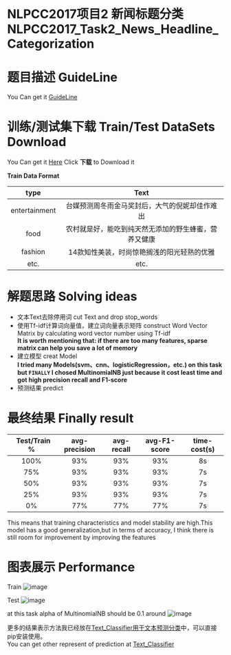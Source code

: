 # NLPCC2017项目2 新闻标题分类 NLPCC2017_Task2_News_Headline_Categorization 

题目描述 GuideLine
==============================
You Can get it [GuideLine](https://github.com/ArnoldGaius/NLPCC2017_Task2_News_Headline_Categorization/blob/master/GuideLine/taskgline02.pdf)

训练/测试集下载 Train/Test DataSets Download
==============================
You Can get it [Here](https://pan.baidu.com/s/1qXYzB5a) Click **下载** to Download it

**Train Data Format**

|   **type**  |                     **Text**                        |
|:-----------:|:---------------------------------------------------:|
|entertainment|   台媒预测周冬雨金马奖封后，大气的倪妮却佳作难出        |
|     food    |   农村就是好，能吃到纯天然无添加的野生蜂蜜，营养又健康   |
|    fashion  |   14款知性美装，时尚惊艳搁浅的阳光轻熟的优雅            |
|     etc.    |                       etc.                          |

解题思路 Solving ideas 
============================== 
- 文本Text去除停用词 cut Text and drop stop_words
- 使用Tf-idf计算词向量值，建立词向量表示矩阵 construct Word Vector Matrix by calculating word vector number using Tf-idf<br>
**It is worth mentioning that: if there are too many features, sparse matrix can help you save a lot of memory**
- 建立模型 creat Model <br>
**I tried many Models(svm、cnn、logisticRegression，etc.) on this task but `FINALLY` I chosed MultinomialNB just because it cost least time and got high precision recall and F1-score**
- 预测结果 predict

最终结果 Finally result
=============================
|   **Test/Train %**  | **avg-precision**| **avg-recall**| **avg-F1-score**| **time-cost(s)**|
|:-------------------:|:----------------:|:-------------:|:---------------:|:---------------:|
|          100%       |        93%       |       93%     |       93%       |        8s       |
|          75%        |        93%       |       93%     |       93%       |        7s       |
|          50%        |        93%       |       93%     |       93%       |        7s       |
|          25%        |        93%       |       93%     |       93%       |        7s       |
|           0%        |        77%       |       77%     |       77%       |        7s       |

This means that training characteristics and model stability are high.This model has a good generalization,but in terms of accuracy, I think there is still room for improvement by improving the features

图表展示 Performance
=============================
Train 
![image](https://github.com/ArnoldGaius/NLPCC2017_Task2_News_Headline_Categorization/blob/master/image/Train.png)

Test
![image](https://github.com/ArnoldGaius/NLPCC2017_Task2_News_Headline_Categorization/blob/master/image/Test.png)

at this task alpha of MultinomialNB should be 0.1 around 
![image](https://github.com/ArnoldGaius/NLPCC2017_Task2_News_Headline_Categorization/blob/master/image/alpha_num.png)

更多的结果表示方法我已经放在[Text_Classifier用于文本预测分类](https://github.com/ArnoldGaius/Text_Classifier)中，可以直接pip安装使用。<br>
You can get other represent of prediction at [Text_Classifier](https://github.com/ArnoldGaius/Text_Classifier)


